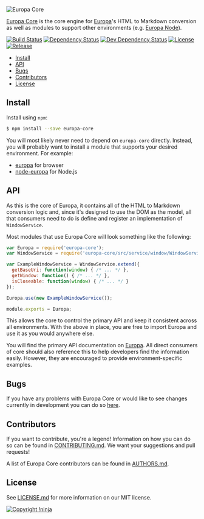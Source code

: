 ![Europa Core](https://cdn.rawgit.com/NotNinja/europa-branding/master/assets/banner-europa-core/europa-core-banner-742x200.png)

[Europa Core](https://github.com/NotNinja/europa-core) is the core engine for
[Europa](https://github.com/NotNinja/europa)'s HTML to Markdown conversion as well as modules to support other
environments (e.g. [Europa Node](https://github.com/NotNinja/node-europa)).

[![Build Status](https://img.shields.io/travis/NotNinja/europa-core/develop.svg?style=flat-square)](https://travis-ci.org/NotNinja/europa-core)
[![Dependency Status](https://img.shields.io/david/NotNinja/europa-core.svg?style=flat-square)](https://david-dm.org/NotNinja/europa-core)
[![Dev Dependency Status](https://img.shields.io/david/dev/NotNinja/europa-core.svg?style=flat-square)](https://david-dm.org/NotNinja/europa-core?type=dev)
[![License](https://img.shields.io/npm/l/europa-core.svg?style=flat-square)](https://github.com/NotNinja/europa-core/blob/master/LICENSE.md)
[![Release](https://img.shields.io/npm/v/europa-core.svg?style=flat-square)](https://www.npmjs.com/package/europa-core)

* [Install](#install)
* [API](#api)
* [Bugs](#bugs)
* [Contributors](#contributors)
* [License](#license)

## Install

Install using `npm`:

``` bash
$ npm install --save europa-core
```

You will most likely never need to depend on `europa-core` directly. Instead, you will probably want to install a module
that supports your desired environment. For example:

* [europa](https://github.com/NotNinja/europa) for browser
* [node-europa](https://github.com/NotNinja/node-europa) for Node.js

## API

As this is the core of Europa, it contains all of the HTML to Markdown conversion logic and, since it's designed to use
the DOM as the model, all that consumers need to do is define and register an implementation of `WindowService`.

Most modules that use Europa Core will look something like the following:

``` javascript
var Europa = require('europa-core');
var WindowService = require('europa-core/src/service/window/WindowService');

var ExampleWindowService = WindowService.extend({
  getBaseUri: function(window) { /* ... */ },
  getWindow: function() { /* ... */ },
  isCloseable: function(window) { /* ... */ }
});

Europa.use(new ExampleWindowService());

module.exports = Europa;
```

This allows the core to control the primary API and keep it consistent across all environments. With the above in place,
you are free to import Europa and use it as you would anywhere else.

You will find the primary API documentation on [Europa](https://github.com/NotNinja/europa). All direct consumers of
core should also reference this to help developers find the information easily. However, they are encouraged to provide
environment-specific examples.

## Bugs

If you have any problems with Europa Core or would like to see changes currently in development you can do so
[here](https://github.com/NotNinja/europa-core/issues).

## Contributors

If you want to contribute, you're a legend! Information on how you can do so can be found in
[CONTRIBUTING.md](https://github.com/NotNinja/europa-core/blob/master/CONTRIBUTING.md). We want your suggestions and
pull requests!

A list of Europa Core contributors can be found in
[AUTHORS.md](https://github.com/NotNinja/europa-core/blob/master/AUTHORS.md).

## License

See [LICENSE.md](https://github.com/NotNinja/europa-core/raw/master/LICENSE.md) for more information on our MIT license.

[![Copyright !ninja](https://cdn.rawgit.com/NotNinja/branding/master/assets/copyright/base/not-ninja-copyright-186x25.png)](https://not.ninja)
